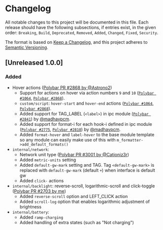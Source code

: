 # Changelog

All notable changes to this project will be documented in this file.
Each release should have the following subsections, if entries exist, in the
given order: `Breaking`, `Build`, `Deprecated`, `Removed`, `Added`, `Changed`,
`Fixed`, `Security`.

The format is based on [Keep a Changelog](https://keepachangelog.com/en/1.0.0/),
and this project adheres to [Semantic Versioning](https://semver.org/spec/v2.0.0.html).

## [Unreleased 1.0.0]
### Added
- Hover actions ([Polybar PR #2868 by @Astrono2](https://github.com/polybar/polybar/pull/2868))
  - Support for actions on hover via action numbers `9` and `10` ([`Polybar #1064`](https://github.com/polybar/polybar/issues/1064), [`Polybar #2868`](https://github.com/polybar/polybar/pull/2868)).
  - `custom/script`: `hover-start` and `hover-end` actions ([`Polybar #1064`](https://github.com/polybar/polybar/issues/1064), [`Polybar #2868`](https://github.com/polybar/polybar/pull/2868)).
  - Added support for TAG_LABEL (`<label>`) in ipc module  ([`Polybar #2841`](https://github.com/polybar/polybar/pull/2841))  by [@madhavpcm](https://github.com/madhavpcm).
  - Added support for format-i for each hook-i defined in ipc module ([`Polybar #2775`](https://github.com/polybar/polybar/issues/2775),  [`Polybar #2810`](https://github.com/polybar/polybar/pull/2810))  by [@madhavpcm](https://github.com/madhavpcm).
  - Added `format-hover` and `label-hover` to the base module template so any module can easily make use of this with `m_formatter->add_default_formats()`
- `internal/network`:
  - Network unit type ([Polybar PR #3001 by @Cationiz3r](https://github.com/polybar/polybar/pull/3001))
  - Added `metric-units` setting
  - Added `default-gw-mark` setting and TAG. Tag `<default-gw-mark>` is replaced with `default-gw-mark` (default `+`) when interface is default gw
  - Added `click-` actions
- `internal/backlight`: reverse-scroll, logarithmic-scroll and click-toggle ([Polybar PR #2703 by me](https://github.com/polybar/polybar/pull/2703))
  - Added `reverse-scroll` option and LEFT_CLICK action
  - Added `scroll-log` option that enables logarithmic adjustment of brightness
- `internal/battery`:
  - Added `ramp-charging`
  - Added handling of extra states (such as "Not charging")


[1.0.0]: https://github.com/xoores/multibar/
